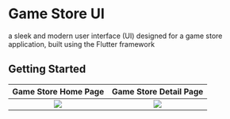 # Game Store UI

a sleek and modern user interface (UI) designed for a game store application, built using the Flutter framework

## Getting Started

Game Store Home Page      |  Game Store Detail Page
:-------------------------:|:-------------------------:
![](https://user-images.githubusercontent.com/105295281/170435133-1afc7298-7aa0-4f79-bd88-d3b590049a2c.png) | ![](https://user-images.githubusercontent.com/105295281/170435176-32dcf000-1f02-4294-bb33-2836a7019eb2.png)

